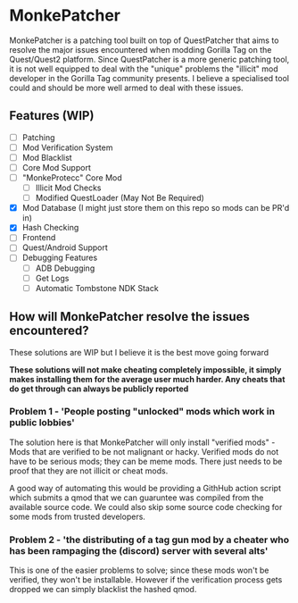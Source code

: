 # MonkePatcher
MonkePatcher is a patching tool built on top of QuestPatcher that aims to resolve the major issues encountered when modding Gorilla Tag on the Quest/Quest2 platform. Since QuestPatcher is a more generic patching tool, it is not well equipped to deal with the "unique" problems the "illicit" mod developer in the Gorilla Tag community presents. I believe a specialised tool could and should be more well armed to deal with these issues.

## Features (WIP)
- [ ] Patching
- [ ] Mod Verification System
- [ ] Mod Blacklist
- [ ] Core Mod Support
- [ ] "MonkeProtecc" Core Mod
  - [ ] Illicit Mod Checks
  - [ ] Modified QuestLoader (May Not Be Required)
- [x] Mod Database (I might just store them on this repo so mods can be PR'd in)
- [x] Hash Checking
- [ ] Frontend
- [ ] Quest/Android Support
- [ ] Debugging Features
  - [ ] ADB Debugging
  - [ ] Get Logs
  - [ ] Automatic Tombstone NDK Stack

## How will MonkePatcher resolve the issues encountered?
These solutions are WIP but I believe it is the best move going forward

**These solutions will not make cheating completely impossible, it simply makes installing them for the average user much harder. Any cheats that do get through can always be publicly reported**

### Problem 1 - 'People posting "unlocked" mods which work in public lobbies'
The solution here is that MonkePatcher will only install "verified mods" - Mods that are verified to be not malignant or hacky.
Verified mods do not have to be serious mods; they can be meme mods. There just needs to be proof that they are not illicit or cheat mods.

A good way of automating this would be providing a GithHub action script which submits a qmod that we can guaruntee was compiled from the available source code.
We could also skip some source code checking for some mods from trusted developers.

### Problem 2 - 'the distributing of a tag gun mod by a cheater who has been rampaging the (discord) server with several alts'
This is one of the easier problems to solve; since these mods won't be verified, they won't be installable. However if the verification process gets dropped we can simply blacklist the hashed qmod.
